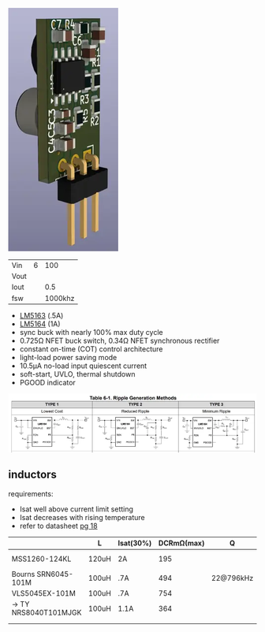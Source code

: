 ![3D rendering](pcb3d.webp)

|      |   |         |
|------|---|---------|
| Vin  | 6 | 100     |
| Vout |   |         |
| Iout |   | 0.5     |
| fsw  |   | 1000khz |

* [LM5163](https://www.ti.com/lit/ds/symlink/lm5163.pdf) (.5A)
* [LM5164](https://www.ti.com/lit/ds/symlink/lm5164.pdf) (1A)
* sync buck with nearly 100% max duty cycle
* 0.725Ω NFET buck switch, 0.34Ω NFET synchronous rectifier
* constant on-time (COT) control architecture
* light-load power saving mode
* 10.5µA no-load input quiescent current
* soft-start, UVLO, thermal shutdown
* PGOOD indicator

![Ripple Generation Methods](ripple-gen.webp)

## inductors

requirements:

* Isat well above current limit setting
* Isat decreases with rising temperature
* refer to datasheet [pg 18](https://www.ti.com/lit/ds/symlink/lm5163.pdf#page=18)

|                      | L     | Isat(30%) | DCRmΩ(max) | Q         | px(250) | size | Notes                                                                                           |
|----------------------|-------|-----------|------------|-----------|---------|------|-------------------------------------------------------------------------------------------------|
| MSS1260-124KL        | 120uH | 2A        | 195        |           | 1,33€   | 12mm | LM5163 datasheet                                                                                |
| Bourns SRN6045-101M  | 100uH | .7A       | 494        | 22@796kHz | $,27    | 6mm  |                                                                                                 |
| VLS5045EX-101M       | 100uH | .7A       | 754        |           | $,20    | 5mm  | ordered                                                                                         |
| → TY NRS8040T101MJGK | 100uH | 1.1A      | 364        |           | $,22    | 8mm  | [pdf](https://mm.digikey.com/Volume0/opasdata/d220001/medias/docus/2544/NRS8040T101MJGK_SS.pdf) |
|                      |       |           |            |           |         |      |                                                                                                 |
|                      |       |           |            |           |         |      |                                                                                                 |


